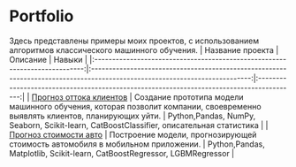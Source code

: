 # Portfolio
Здесь представлены примеры моих проектов, с использованием алгоритмов классического машинного обучения.
|                               Название проекта                              |                                                           Описание                                                          |                                           Навыки                                          |
|:---------------------------------------------------------------------------:|:---------------------------------------------------------------------------------------------------------------------------:|:-----------------------------------------------------------------------------------------:|
| [Прогноз оттока клиентов](https://github.com/vdovinati/Portfolio/tree/main) | Создание прототипа модели машинного обучения, которая позволит компании,  своевременно выявлять клиентов, планирующих уйти. | Python,Pandas, NumPy, Seaborn, Scikit-learn, CatBoostClassifier,  описательная статистика |
| [Прогноз стоимости авто](https://github.com/vdovinati/Portfolio/tree/main)  | Построение модели, прогнозирующей стоимость автомобиля в мобильном приложении.                                              | Python,Pandas, Matplotlib, Scikit-learn,  CatBoostRegressor, LGBMRegressor                |
